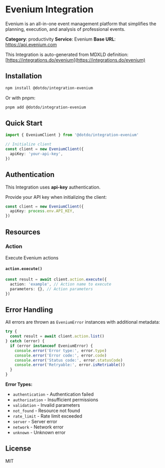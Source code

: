 # Evenium Integration

Evenium is an all-in-one event management platform that simplifies the planning, execution, and analysis of professional events.

**Category**: productivity
**Service**: Evenium
**Base URL**: https://api.evenium.com

This Integration is auto-generated from MDXLD definition: [https://integrations.do/evenium](https://integrations.do/evenium)

## Installation

```bash
npm install @dotdo/integration-evenium
```

Or with pnpm:

```bash
pnpm add @dotdo/integration-evenium
```

## Quick Start

```typescript
import { EveniumClient } from '@dotdo/integration-evenium'

// Initialize client
const client = new EveniumClient({
  apiKey: 'your-api-key',
})
```

## Authentication

This Integration uses **api-key** authentication.

Provide your API key when initializing the client:

```typescript
const client = new EveniumClient({
  apiKey: process.env.API_KEY,
})
```

## Resources

### Action

Execute Evenium actions

#### `action.execute()`

```typescript
const result = await client.action.execute({
  action: 'example', // Action name to execute
  parameters: {}, // Action parameters
})
```

## Error Handling

All errors are thrown as `EveniumError` instances with additional metadata:

```typescript
try {
  const result = await client.action.list()
} catch (error) {
  if (error instanceof EveniumError) {
    console.error('Error type:', error.type)
    console.error('Error code:', error.code)
    console.error('Status code:', error.statusCode)
    console.error('Retryable:', error.isRetriable())
  }
}
```

**Error Types:**

- `authentication` - Authentication failed
- `authorization` - Insufficient permissions
- `validation` - Invalid parameters
- `not_found` - Resource not found
- `rate_limit` - Rate limit exceeded
- `server` - Server error
- `network` - Network error
- `unknown` - Unknown error

## License

MIT
